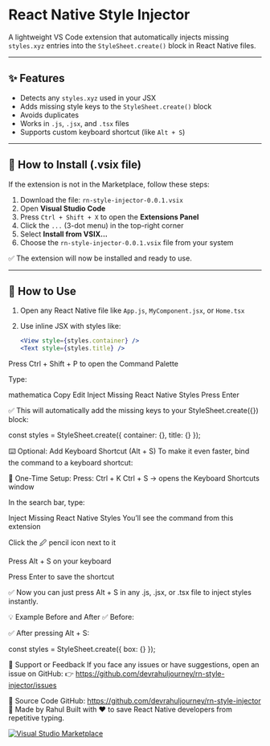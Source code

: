 ﻿# React Native Style Injector

A lightweight VS Code extension that automatically injects missing `styles.xyz` entries into the `StyleSheet.create()` block in React Native files.

---

## ✨ Features

- Detects any `styles.xyz` used in your JSX
- Adds missing style keys to the `StyleSheet.create()` block
- Avoids duplicates
- Works in `.js`, `.jsx`, and `.tsx` files
- Supports custom keyboard shortcut (like `Alt + S`)

---

## 🔧 How to Install (.vsix file)

If the extension is not in the Marketplace, follow these steps:

1. Download the file: `rn-style-injector-0.0.1.vsix`
2. Open **Visual Studio Code**
3. Press `Ctrl + Shift + X` to open the **Extensions Panel**
4. Click the `...` (3-dot menu) in the top-right corner
5. Select **Install from VSIX...**
6. Choose the `rn-style-injector-0.0.1.vsix` file from your system

✅ The extension will now be installed and ready to use.

---

## 🚀 How to Use

1. Open any React Native file like `App.js`, `MyComponent.jsx`, or `Home.tsx`
2. Use inline JSX with styles like:

   ```jsx
   <View style={styles.container} />
   <Text style={styles.title} />
Press Ctrl + Shift + P to open the Command Palette

Type:

mathematica
Copy
Edit
Inject Missing React Native Styles
Press Enter

✅ This will automatically add the missing keys to your StyleSheet.create({}) block:

const styles = StyleSheet.create({
  container: {},
  title: {}
});


⌨️ Optional: Add Keyboard Shortcut (Alt + S)
To make it even faster, bind the command to a keyboard shortcut:

📌 One-Time Setup:
Press: Ctrl + K Ctrl + S → opens the Keyboard Shortcuts window

In the search bar, type:

Inject Missing React Native Styles
You’ll see the command from this extension

Click the 🖉 pencil icon next to it

Press Alt + S on your keyboard

Press Enter to save the shortcut

✅ Now you can just press Alt + S in any .js, .jsx, or .tsx file to inject styles instantly.

💡 Example Before and After
✅ Before:

<View style={styles.box} />
✅ After pressing Alt + S:

const styles = StyleSheet.create({
  box: {}
});


💬 Support or Feedback
If you face any issues or have suggestions, open an issue on GitHub:
👉 https://github.com/devrahuljourney/rn-style-injector/issues

📁 Source Code
GitHub: [https://github.com/devrahuljourney/rn-style-injector
](https://github.com/devrahuljourney/rn-style-injector)
🙌 Made by Rahul
Built with ❤️ to save React Native developers from repetitive typing.


[![Visual Studio Marketplace](https://img.shields.io/visual-studio-marketplace/v/your-publisher-name.react-native-style-injector)](https://marketplace.visualstudio.com/items?itemName=your-publisher-name.react-native-style-injector)
